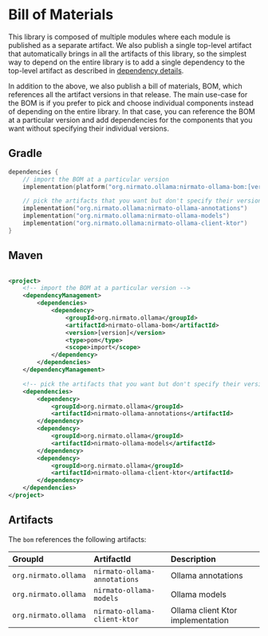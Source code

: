 # Bill of Materials

This library is composed of multiple modules where each module is published as a separate artifact. We also publish a
single top-level artifact that automatically brings in all the artifacts of this library, so the simplest way to depend
on the entire library is to add a single dependency to the top-level artifact as described in
[dependency details](../../README.md#dependency).

In addition to the above, we also publish a bill of materials, BOM, which references all the artifact versions in that
release. The main use-case for the BOM is if you prefer to pick and choose individual components instead of
depending on the entire library. In that case, you can reference the BOM at a particular version and add dependencies
for the components that you want without specifying their individual versions.

## Gradle

```kotlin
dependencies {
    // import the BOM at a particular version
    implementation(platform("org.nirmato.ollama:nirmato-ollama-bom:[version]"))

    // pick the artifacts that you want but don't specify their versions as that's controlled by the BOM
    implementation("org.nirmato.ollama:nirmato-ollama-annotations")
    implementation("org.nirmato.ollama:nirmato-ollama-models")
    implementation("org.nirmato.ollama:nirmato-ollama-client-ktor")
}
```

## Maven

```xml

<project>
    <!-- import the BOM at a particular version -->
    <dependencyManagement>
        <dependencies>
            <dependency>
                <groupId>org.nirmato.ollama</groupId>
                <artifactId>nirmato-ollama-bom</artifactId>
                <version>[version]</version>
                <type>pom</type>
                <scope>import</scope>
            </dependency>
        </dependencies>
    </dependencyManagement>

    <!-- pick the artifacts that you want but don't specify their versions as that's controlled by the BOM -->
    <dependencies>
        <dependency>
            <groupId>org.nirmato.ollama</groupId>
            <artifactId>nirmato-ollama-annotations</artifactId>
        </dependency>
        <dependency>
            <groupId>org.nirmato.ollama</groupId>
            <artifactId>nirmato-ollama-models</artifactId>
        </dependency>
        <dependency>
            <groupId>org.nirmato.ollama</groupId>
            <artifactId>nirmato-ollama-client-ktor</artifactId>
        </dependency>
    </dependencies>
</project>
```

## Artifacts

The `bom` references the following artifacts:

| GroupId                  | ArtifactId                    | Description                       |
|:-------------------------|:------------------------------|:----------------------------------|
| `org.nirmato.ollama`     | `nirmato-ollama-annotations`  | Ollama annotations                |
| `org.nirmato.ollama`     | `nirmato-ollama-models`       | Ollama models                     |
| `org.nirmato.ollama`     | `nirmato-ollama-client-ktor`  | Ollama client Ktor implementation |
